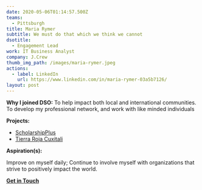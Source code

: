 ```yaml
---
date: 2020-05-06T01:14:57.500Z
teams:
  - Pittsburgh
title: Maria Rymer
subtitle: We must do that which we think we cannot
dsotitle:
  - Engagement Lead
work: IT Business Analyst
company: J.Crew
thumb_img_path: /images/maria-rymer.jpeg
actions:
  - label: LinkedIn
    url: https://www.linkedin.com/in/maria-rymer-03a5b7126/
layout: post
---
```

**Why I joined DSO:** To help impact both local and international communities. To develop my professional network, and work with like minded individuals

**Projects:** 

- [ScholarshipPlus](https://dsoglobal.org/posts/scholarship-plus/)
- [Tierra Roja Cuxitali](http://www.tierrarojacuxtitali.org/)

**Aspiration(s):**

Improve on myself daily; Continue to involve myself with organizations that strive to positively impact the world.

**[Get in Touch](mailto:mariarymer@dsoglobal.org)**